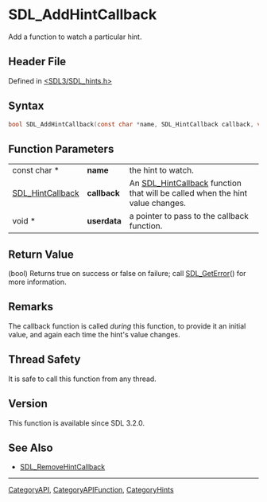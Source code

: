 # SDL_AddHintCallback

Add a function to watch a particular hint.

## Header File

Defined in [<SDL3/SDL_hints.h>](https://github.com/libsdl-org/SDL/blob/main/include/SDL3/SDL_hints.h)

## Syntax

```c
bool SDL_AddHintCallback(const char *name, SDL_HintCallback callback, void *userdata);
```

## Function Parameters

|                                      |              |                                                                                                   |
| ------------------------------------ | ------------ | ------------------------------------------------------------------------------------------------- |
| const char *                         | **name**     | the hint to watch.                                                                                |
| [SDL_HintCallback](SDL_HintCallback) | **callback** | An [SDL_HintCallback](SDL_HintCallback) function that will be called when the hint value changes. |
| void *                               | **userdata** | a pointer to pass to the callback function.                                                       |

## Return Value

(bool) Returns true on success or false on failure; call
[SDL_GetError](SDL_GetError)() for more information.

## Remarks

The callback function is called _during_ this function, to provide it an
initial value, and again each time the hint's value changes.

## Thread Safety

It is safe to call this function from any thread.

## Version

This function is available since SDL 3.2.0.

## See Also

- [SDL_RemoveHintCallback](SDL_RemoveHintCallback)






----
[CategoryAPI](CategoryAPI), [CategoryAPIFunction](CategoryAPIFunction), [CategoryHints](CategoryHints)

